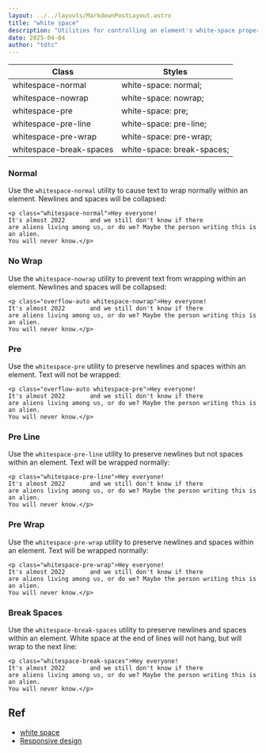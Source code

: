 ```yaml
---
layout: ../../layouts/MarkdownPostLayout.astro
title: "white space"
description: "Utilities for controlling an element's white-space property."
date: 2025-04-04
author: "tdtc"
---
```

|Class|Styles|
|-|-|
|whitespace-normal|white-space: normal;|
|whitespace-nowrap|white-space: nowrap;|
|whitespace-pre|white-space: pre;|
|whitespace-pre-line|white-space: pre-line;|
|whitespace-pre-wrap|white-space: pre-wrap;|
|whitespace-break-spaces|white-space: break-spaces;|

### Normal
Use the <code>whitespace-normal</code> utility to cause text to wrap normally within an element. 
Newlines and spaces will be collapsed:
```
<p class="whitespace-normal">Hey everyone!
It's almost 2022       and we still don't know if there             are aliens living among us, or do we? Maybe the person writing this is an alien.
You will never know.</p>
```

### No Wrap
Use the <code>whitespace-nowrap</code> utility to prevent text from wrapping within an element. 
Newlines and spaces will be collapsed:
```
<p class="overflow-auto whitespace-nowrap">Hey everyone!
It's almost 2022       and we still don't know if there             are aliens living among us, or do we? Maybe the person writing this is an alien.
You will never know.</p>
```

### Pre
Use the <code>whitespace-pre</code> utility to preserve newlines and spaces within an element. 
Text will not be wrapped:
```
<p class="overflow-auto whitespace-pre">Hey everyone!
It's almost 2022       and we still don't know if there             are aliens living among us, or do we? Maybe the person writing this is an alien.
You will never know.</p>
```

### Pre Line
Use the <code>whitespace-pre-line</code> utility to preserve newlines but not spaces within an element. 
Text will be wrapped normally:
```
<p class="whitespace-pre-line">Hey everyone!
It's almost 2022       and we still don't know if there             are aliens living among us, or do we? Maybe the person writing this is an alien.
You will never know.</p>
```

### Pre Wrap
Use the <code>whitespace-pre-wrap</code> utility to preserve newlines and spaces within an element. 
Text will be wrapped normally:
```
<p class="whitespace-pre-wrap">Hey everyone!
It's almost 2022       and we still don't know if there             are aliens living among us, or do we? Maybe the person writing this is an alien.
You will never know.</p>
```

### Break Spaces
Use the <code>whitespace-break-spaces</code> utility to preserve newlines and spaces within an element. 
White space at the end of lines will not hang, but will wrap to the next line:
```
<p class="whitespace-break-spaces">Hey everyone!
It's almost 2022       and we still don't know if there             are aliens living among us, or do we? Maybe the person writing this is an alien.
You will never know.</p>
```

## Ref
- [white space](https://tailwindcss.com/docs/white-space)
- [Responsive design](https://tailwindcss.com/docs/white-space#responsive-design)
